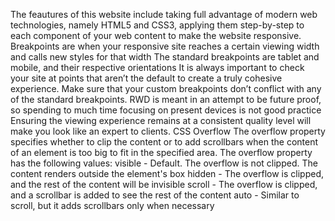 The feautures of this website include taking full advantage of modern web technologies, namely HTML5 and CSS3, applying them step-by-step to each component of your web content to make the website responsive.
Breakpoints are when your responsive site reaches a certain viewing width and calls new styles for that width
The standard breakpoints are tablet and mobile, and their respective orientations
It is always important to check your site at points that aren’t the default to create a truly cohesive experience.
Make sure that your custom breakpoints don’t conflict with any of the standard breakpoints.
RWD is meant in an attempt to be future proof, so spending to much time focusing on present devices is not good practice
Ensuring the viewing experience remains at a consistent quality level will make you look like an expert to clients.
CSS Overflow
The overflow property specifies whether to clip the content or to add scrollbars when the content of an element is too big to fit in the specified area.
The overflow property has the following values:
visible - Default. The overflow is not clipped. The content renders outside the element's box
hidden - The overflow is clipped, and the rest of the content will be invisible
scroll - The overflow is clipped, and a scrollbar is added to see the rest of the content
auto - Similar to scroll, but it adds scrollbars only when necessary

